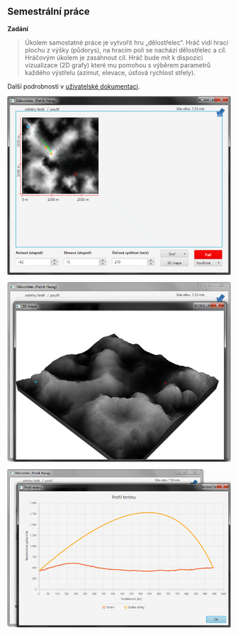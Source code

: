 ## Semestrální práce

**Zadání**
> Úkolem samostatné práce je vytvořit hru „dělostřelec“. Hráč vidí hrací plochu z výšky (půdorys), na hracím poli se
> nachází dělostřelec a cíl. Hráčovým úkolem je zasáhnout cíl. Hráč bude mít k dispozici vizualizace (2D grafy) které mu
> pomohou s výběrem parametrů každého výstřelu (azimut, elevace, úsťová rychlost střely).

Další podrobnosti v [uživatelské dokumentaci](doc/documentation.pdf).

![Preview 1](doc/image-1.png)

![Preview 2](doc/image-2.png)

![Preview 3](doc/image-3.png)

